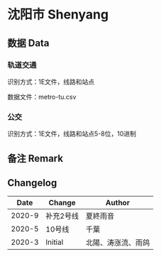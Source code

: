 # 沈阳市 Shenyang

## 数据 Data

### 轨道交通

识别方式：1E文件，线路和站点

数据文件：metro-tu.csv

### 公交

识别方式：1E文件，线路和站点5-8位，10进制

## 备注 Remark

## Changelog

Date | Change | Author
-----|--------|-------
2020-9 | 补充2号线 | 夏終雨音
2020-5 | 10号线 | 千葉
2020-3 | Initial | 北陽、涛涨流、雨鸽